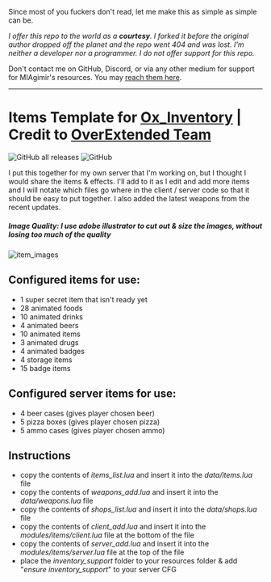 Since most of you fuckers don't read, let me make this as simple as simple can be.

*I offer this repo to the world as a **courtesy**. I forked it before the original author dropped off the planet and the repo went 404 and was lost. I'm neither a developer nor a programmer. I do not offer support for this repo.*

Don't contact me on GitHub, Discord, or via any other medium for support for MIAgimir's resources. You may [reach them here](https://github.com/Mesa-Indigo).

---

# Items Template for [Ox_Inventory](https://github.com/overextended/ox_inventory) | **Credit to [OverExtended Team](https://github.com/overextended)**
![GitHub all releases](https://img.shields.io/github/downloads/MIAgimir/Ox_Inventory-ItemsTemplate/total)
![GitHub](https://img.shields.io/github/license/MIAgimir/Ox_Inventory-ItemsTemplate)


I put this together for my own server that I'm working on, but I thought I would share the items & effects. I'll add to it as I edit and add more items and I will notate which files go where in the client / server code so that it should be easy to put together. I also added the latest weapons from the recent updates.

##### Image Quality: *I use adobe illustrator to cut out & size the images, without losing too much of the quality*
![item_images](https://user-images.githubusercontent.com/116332087/220464487-23600a1c-9702-4696-bee7-4ac62df7eb9f.png)


## Configured items for use:
- 1 super secret item that isn't ready yet
- 28 animated foods
- 10 animated drinks
- 4 animated beers
- 10 animated items
- 3 animated drugs
- 4 animated badges
- 4 storage items
- 15 badge items

## Configured server items for use:
- 4 beer cases (gives player chosen beer)
- 5 pizza boxes (gives player chosen pizza)
- 5 ammo cases (gives player chosen ammo)

## Instructions
- copy the contents of *items_list.lua* and insert it into the *data/items.lua* file
- copy the contents of *weapons_add.lua* and insert it into the *data/weapons.lua* file
- copy the contents of *shops_list.lua* and insert it into the *data/shops.lua* file
- copy the contents of *client_add.lua* and insert it into the *modules/items/client.lua* file at the bottom of the file
- copy the contents of *server_add.lua* and insert it into the *modules/items/server.lua* file at the top of the file
- place the *inventory_support* folder to your resources folder & add "*ensure inventory_support*" to your server CFG
